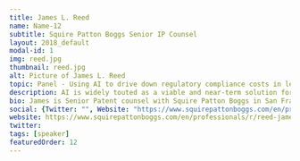 ```yaml
---
title: James L. Reed
name: Name-12
subtitle: Squire Patton Boggs Senior IP Counsel
layout: 2018_default
modal-id: 1
img: reed.jpg
thumbnail: reed.jpg
alt: Picture of James L. Reed
topic: Panel - Using AI to drive down regulatory compliance costs in lending and AML
description: AI is widely touted as a viable and near-term solution for reducing the heavy burden financial institutions now face in complying with regulatory requirements, especially in the area of AML/KYC. Many current systems for monitoring compliance are outdated / ineffective as they cannot keep up with an ever increasing, day-to-day frequency and sophistication of financial transactions that take place worldwide. This situation is further exasperated by frequent changes/amendments to regulations governing compliance requirements in the United States and other countries around the globe. What can Today’s state of the art AI systems offer to address these challenges? The assembled panel consists of experts offering opinions from the perspective of a regulatory authority, financial institution and startup in the AI Fintech space.
bio: James is Senior Patent counsel with Squire Patton Boggs in San Francisco. Leveraging an industry background in mathematical modeling of complex systems and possessing a deep understanding of the theory, capabilities and limitations of AI / ML, a significant portion of James' practice focuses on assisting clients understand the IP aspects of inventions that include a significant AI/ML component.
social: {Twitter: "", Website: "https://www.squirepattonboggs.com/en/professionals/r/reed-james-l", Linkedin: "https://www.linkedin.com/in/james-reed-00110412/" }
website: https://www.squirepattonboggs.com/en/professionals/r/reed-james-l
twitter: 
tags: [speaker]
featuredOrder: 12
---
```

